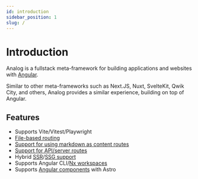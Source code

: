 ```yaml
---
id: introduction
sidebar_position: 1
slug: /
---
```


# Introduction

Analog is a fullstack meta-framework for building applications and websites with [Angular](https://angular.io).

Similar to other meta-frameworks such as Next.JS, Nuxt, SvelteKit, Qwik City, and others, Analog provides a similar experience, building on top of Angular.

## Features

- Supports Vite/Vitest/Playwright
- [File-based routing](/docs/features/routing/overview)
- [Support for using markdown as content routes](/docs/features/routing/content)
- [Support for API/server routes](/docs/features/api/overview)
- Hybrid [SSR](/docs/features/server/server-side-rendering)/[SSG support](/docs/features/server/static-site-generation)
- Supports Angular CLI/[Nx workspaces](/docs/integrations/nx)
- Supports [Angular components](/docs/packages/astro-angular/overview) with Astro
